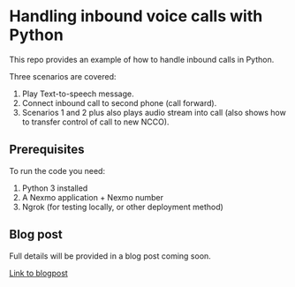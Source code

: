 # Handling inbound voice calls with Python

This repo provides an example of how to handle inbound calls in Python.

Three scenarios are covered:

1. Play Text-to-speech message.
2. Connect inbound call to second phone (call forward).
3. Scenarios 1 and 2 plus also plays audio stream into call (also shows how to transfer control of call to new NCCO).

## Prerequisites

To run the code you need:

1. Python 3 installed
2. A Nexmo application + Nexmo number
3. Ngrok (for testing locally, or other deployment method)

## Blog post

Full details will be provided in a blog post coming soon.

[Link to blogpost](TBD)

